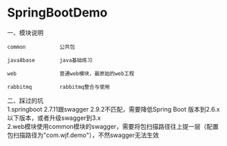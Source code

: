 # SpringBootDemo

一、模块说明

    common           公共包

    java8base        java基础练习

    web              普通web模块，最原始的web工程

    rabbitmq         rabbitmq整合与使用

二、踩过的坑  
  1.springboot 2.7.11跟swagger 2.9.2不匹配，需要降低Spring Boot 版本到2.6.x以下版本，或者升级swagger到3.x  
  2.web模块使用common模块的swagger，需要将包扫描路径往上提一层（配置包扫描路径为"com.wjf.demo"），不然swagger无法生效